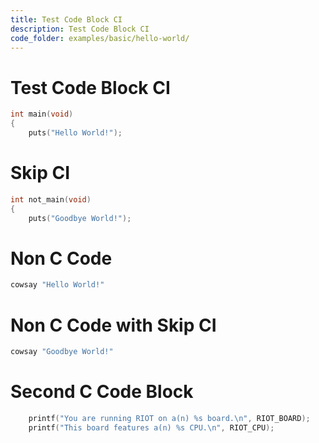 ```yaml
---
title: Test Code Block CI
description: Test Code Block CI
code_folder: examples/basic/hello-world/
---
```


# Test Code Block CI

```c
int main(void)
{
    puts("Hello World!");
```

# Skip CI

<!--skip ci-->
```c
int not_main(void)
{
    puts("Goodbye World!");
```

# Non C Code

```bash
cowsay "Hello World!"
```

# Non C Code with Skip CI
<!--skip ci-->
```bash
cowsay "Goodbye World!"
```

# Second C Code Block

```c
    printf("You are running RIOT on a(n) %s board.\n", RIOT_BOARD);
    printf("This board features a(n) %s CPU.\n", RIOT_CPU);
```
